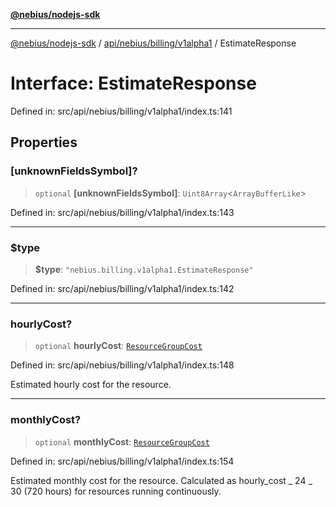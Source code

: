 [**@nebius/nodejs-sdk**](../../../../../README.md)

---

[@nebius/nodejs-sdk](../../../../../README.md) / [api/nebius/billing/v1alpha1](../README.md) / EstimateResponse

# Interface: EstimateResponse

Defined in: src/api/nebius/billing/v1alpha1/index.ts:141

## Properties

### \[unknownFieldsSymbol\]?

> `optional` **\[unknownFieldsSymbol\]**: `Uint8Array`\<`ArrayBufferLike`\>

Defined in: src/api/nebius/billing/v1alpha1/index.ts:143

---

### $type

> **$type**: `"nebius.billing.v1alpha1.EstimateResponse"`

Defined in: src/api/nebius/billing/v1alpha1/index.ts:142

---

### hourlyCost?

> `optional` **hourlyCost**: [`ResourceGroupCost`](ResourceGroupCost.md)

Defined in: src/api/nebius/billing/v1alpha1/index.ts:148

Estimated hourly cost for the resource.

---

### monthlyCost?

> `optional` **monthlyCost**: [`ResourceGroupCost`](ResourceGroupCost.md)

Defined in: src/api/nebius/billing/v1alpha1/index.ts:154

Estimated monthly cost for the resource.
Calculated as hourly_cost _ 24 _ 30 (720 hours) for resources running continuously.
